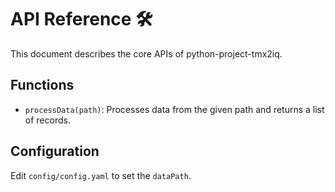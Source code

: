 # API Reference 🛠

This document describes the core APIs of python-project-tmx2iq.

## Functions
- `processData(path)`: Processes data from the given path and returns a list of records.

## Configuration
Edit `config/config.yaml` to set the `dataPath`.
